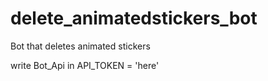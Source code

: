 # delete_animatedstickers_bot
Bot that deletes animated stickers

write Bot_Api in API_TOKEN = 'here'
